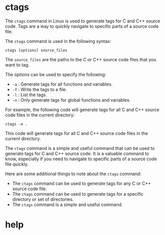 # ctags

The `ctags` command in Linux is used to generate tags for C and C++ source code. Tags are a way to quickly navigate to specific parts of a source code file.

The `ctags` command is used in the following syntax:

```
ctags [options] source_files
```

The `source_files` are the paths to the C or C++ source code files that you want to tag.

The options can be used to specify the following:

* `-a` : Generate tags for all functions and variables.
* `-f` : Write the tags to a file.
* `-l` : List the tags.
* `-n` : Only generate tags for global functions and variables.

For example, the following code will generate tags for all C and C++ source code files in the current directory:

```
ctags -a .
```

This code will generate tags for all C and C++ source code files in the current directory.

The `ctags` command is a simple and useful command that can be used to generate tags for C and C++ source code. It is a valuable command to know, especially if you need to navigate to specific parts of a source code file quickly.

Here are some additional things to note about the `ctags` command:

* The `ctags` command can be used to generate tags for any C or C++ source code file.
* The `ctags` command can be used to generate tags for a specific directory or set of directories.
* The `ctags` command is a simple and useful command.




# help 

```

```
